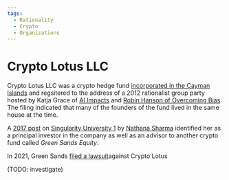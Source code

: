 ```yaml
---
tags:
  - Rationality
  - Crypto
  - Organizations
---
```

# Crypto Lotus LLC

Crypto Lotus LLC was a crypto hedge fund [incorporated in the Cayman Islands](https://www.sec.gov/Archives/edgar/data/1729160/000172916018000005/xslFormDX01/primary_doc.xml) and regsitered to the address of a 2012 rationalist group party hosted by Katja Grace of [AI Impacts](AI%20Impacts.md) and [Robin Hanson of Overcoming Bias](Overcoming%20Bias.md). The filing indicated that many of the founders of the fund lived in the same house at the time.

A [2017 post](https://singularityhub.com/2017/12/24/what-does-cryptocurrency-have-to-do-with-blockchain-anyway/) on [Singularity University 1](Singularity%20University%201.md) by [Nathana Sharma](https://singularityhub.com/author/nsharma/) identified her as a principal investor in the company as well as an advisor to another crypto fund called _Green Sands Equity_.

In 2021, Green Sands [filed a lawsuit](https://www.plainsite.org/dockets/4plfth0nq/superior-court-of-california-county-of-alameda/green-sands-investment-club-b-llc-v-crypto-lotus-fund-a-lp/)against Crypto Lotus

(TODO: investigate)